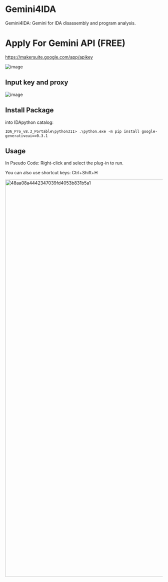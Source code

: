 # Gemini4IDA
Gemini4IDA: Gemini for IDA disassembly and program analysis.

# Apply For Gemini API (FREE)

https://makersuite.google.com/app/apikey

![image](https://github.com/10cks/Gemini4IDA/assets/47177550/d4aebebe-15c3-404f-adb9-1d0b9bcf447a)

## Input key and proxy

![image](https://github.com/10cks/Gemini4IDA/assets/47177550/7e14c06b-ee63-43d8-8b2e-9b3433549522)


## Install Package

into IDApython catalog:

```
IDA_Pro_v8.3_Portable\python311> .\python.exe -m pip install google-generativeai==0.3.1
```

## Usage

In Pseudo Code: Right-click and select the plug-in to run.

You can also use shortcut keys: Ctrl+Shift+H

<img width="1272" alt="48aa08a4442347039fd4053b831b5a1" src="https://github.com/10cks/Gemini4IDA/assets/47177550/4bd96468-735a-4168-9a89-e95819c65673">
